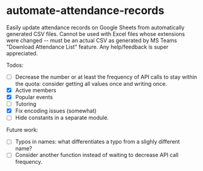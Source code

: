 # automate-attendance-records
Easily update attendance records on Google Sheets from automatically generated CSV files.
Cannot be used with Excel files whose extensions were changed -- must be an actual CSV as generated by MS Teams "Download Attendance List" feature.
Any help/feedback is super appreciated.

Todos:
- [ ] Decrease the number or at least the frequency of API calls to stay within the quota: consider getting all values once and writing once.
- [x] Active members
- [x] Popular events
- [ ] Tutoring
- [x] Fix encoding issues (somewhat)
- [ ] Hide constants in a separate module.

Future work:
- [ ] Typos in names: what differentiates a typo from a slighly different name?
- [ ] Consider another function instead of waiting to decrease API call frequency.
